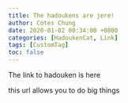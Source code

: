 ```yaml
---
title: The hadoukens are jere!
author: Cotes Chung
date: 2020-01-02 00:34:00 +0800
categories: [HadoukenCat, Link]
tags: [CustomTag]
toc: false
---
```


The link to hadouken is here 

this url allows you to do big things
